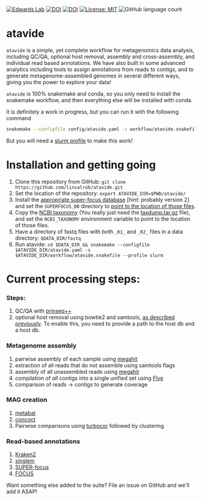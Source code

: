 [![Edwards Lab](https://img.shields.io/badge/Bioinformatics-EdwardsLab-03A9F4)](https://edwards.flinders.edu.au)
[![DOI](https://www.zenodo.org/badge/403921714.svg)](https://www.zenodo.org/badge/latestdoi/403921714)
[![DOI](https://img.shields.io/badge/DOI-WorkflowHub-yellowgreen)](https://doi.org/10.48546/WORKFLOWHUB.WORKFLOW.241.1)
[![License: MIT](https://img.shields.io/badge/License-MIT-yellow.svg)](https://opensource.org/licenses/MIT)
![GitHub language count](https://img.shields.io/github/languages/count/linsalrob/atavide)


# atavide

`atavide` is a simple, yet complete workflow for metagenomics data analysis, including QC/QA, optional host removal, assembly and cross-assembly, and individual read based annotations. We have also built in some advanced analytics including tools to assign annotations from reads to contigs, and to generate metagenome-assembled genomes in several different ways, giving you the power to explore your data!

`atavide` is 100% snakemake and conda, so you only need to install the snakemake workflow, and then everything else will be installed with conda.


It is definitely a work in progress, but you can run it with the following command 

```bash
snakemake --configfile config/atavide.yaml -s workflow/atavide.snakefile --profile slurm
```

But you will need a [slurm profile](https://fame.flinders.edu.au/blog/2021/08/02/snakemake-profiles-updated) to make this work!


# Installation and getting going


1. Clone this repository from GitHub: `git clone https://github.com/linsalrob/atavide.git`
2. Set the location of the repository: `export ATAVIDE_DIR=$PWD/atavide/`
3. Install the [appropriate super-focus database](https://github.com/metageni/SUPER-FOCUS/issues/66) [hint: probably version 2] and set the `SUPERFOCUS_DB` directory to [point to the location of those files](https://github.com/metageni/SUPER-FOCUS#database).
4. Copy the [NCBI taxonomy](https://ftp.ncbi.nlm.nih.gov/pub/taxonomy/) (You really just need the [taxdump.tar.gz](https://ftp.ncbi.nlm.nih.gov/pub/taxonomy/taxdump.tar.gz) file), and set the `NCBI_TAXONOMY` environment variable to point to the location of those files.
5. Have a directory of fastq files with both `_R1_` and `_R2_` files in a data directory: `$DATA_DIR/fastq` 
6. Run atavide: `cd $DATA_DIR && snakemake --configfile $ATAVIDE_DIR/atavide.yaml -s $ATAVIDE_DIR/workflow/atavide.snakefile --profile slurm`


# Current processing steps:

### Steps:
1. QC/QA with [prinseq++](https://github.com/Adrian-Cantu/PRINSEQ-plus-plus)
2. optional host removal using bowtie2 and samtools, [as described previously](https://edwards.flinders.edu.au/command-line-deconseq/). To enable this, you need to provide a path to the host db and a host db.

### Metagenome assembly
1. pairwise assembly of each sample using [megahit](https://github.com/voutcn/megahit)
2. extraction of all reads that do not assemble using samtools flags
3. assembly of all unassembled reads using [megahit](https://github.com/voutcn/megahit)
4. compilation of _all_ contigs into a single unified set using [Flye](https://github.com/fenderglass/Flye)
5. comparison of reads -> contigs to generate coverage

### MAG creation
1. [metabat](https://bitbucket.org/berkeleylab/metabat/src/master/)
2. [concoct](https://github.com/BinPro/CONCOCT)
3. Pairwise comparisons using [turbocor](https://github.com/dcjones/turbocor) followed by clustering

### Read-based annotations
1. [Kraken2](https://ccb.jhu.edu/software/kraken2/)
2. [singlem](https://github.com/wwood/singlem)
3. [SUPER-focus](https://github.com/metageni/SUPER-FOCUS)
4. [FOCUS](https://github.com/metageni/FOCUS)

Want something else added to the suite? File an issue on GitHub and we'll add it ASAP!


